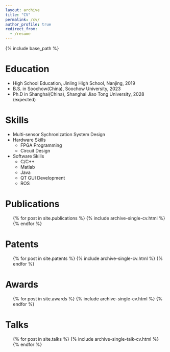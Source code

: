 ```yaml
---
layout: archive
title: "CV"
permalink: /cv/
author_profile: true
redirect_from:
  - /resume
---
```


{% include base_path %}

Education
======
* High School Education, Jinling High School, Nanjing, 2019
* B.S. in Soochow(China), Soochow University, 2023
* Ph.D in Shanghai(China), Shanghai Jiao Tong University, 2028 (expected)

Skills
======
* Multi-sensor Sychronization System Design                                                             
* Hardware Skills
  * FPGA Programming
  * Circuit Design
* Software Skills
  * C/C++
  * Matlab
  * Java
  * QT GUI Development
  * ROS 

Publications
======
  <ul>{% for post in site.publications %}
    {% include archive-single-cv.html %}
  {% endfor %}</ul>
  
Patents
======
  <ul>{% for post in site.patents %}
    {% include archive-single-cv.html %}
  {% endfor %}</ul>
  
Awards
======
  <ul>{% for post in site.awards %}
    {% include archive-single-cv.html %}
  {% endfor %}</ul>
  
Talks
======
  <ul>{% for post in site.talks %}
    {% include archive-single-talk-cv.html %}
  {% endfor %}</ul>
  
